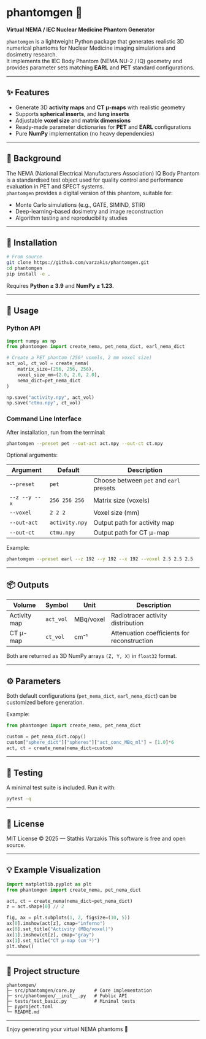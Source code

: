 # phantomgen 🧩  
**Virtual NEMA / IEC Nuclear Medicine Phantom Generator**

`phantomgen` is a lightweight Python package that generates realistic 3D numerical phantoms for Nuclear Medicine imaging simulations and dosimetry research.  
It implements the IEC Body Phantom (NEMA NU-2 / IQ) geometry and provides parameter sets matching **EARL** and **PET** standard configurations.

---

## ✨ Features
- Generate 3D **activity maps** and **CT μ-maps** with realistic geometry  
- Supports **spherical inserts**, and **lung inserts**
- Adjustable **voxel size** and **matrix dimensions**  
- Ready-made parameter dictionaries for **PET** and **EARL** configurations  
- Pure **NumPy** implementation (no heavy dependencies)

---

## 🧠 Background
The NEMA (National Electrical Manufacturers Association) IQ Body Phantom is a standardised test object used for quality control and performance evaluation in PET and SPECT systems.  
`phantomgen` provides a digital version of this phantom, suitable for:
- Monte Carlo simulations (e.g., GATE, SIMIND, STIR)
- Deep-learning–based dosimetry and image reconstruction
- Algorithm testing and reproducibility studies

---

## 🧩 Installation

```bash
# From source
git clone https://github.com/varzakis/phantomgen.git
cd phantomgen
pip install -e .
```

Requires **Python ≥ 3.9** and **NumPy ≥ 1.23**.

---

## 🚀 Usage

### Python API
```python
import numpy as np
from phantomgen import create_nema, pet_nema_dict, earl_nema_dict

# Create a PET phantom (256³ voxels, 2 mm voxel size)
act_vol, ct_vol = create_nema(
    matrix_size=(256, 256, 256),
    voxel_size_mm=(2.0, 2.0, 2.0),
    nema_dict=pet_nema_dict
)

np.save("activity.npy", act_vol)
np.save("ctmu.npy", ct_vol)
```

### Command Line Interface
After installation, run from the terminal:

```bash
phantomgen --preset pet --out-act act.npy --out-ct ct.npy
```

Optional arguments:

| Argument | Default | Description |
|-----------|----------|-------------|
| `--preset` | `pet` | Choose between `pet` and `earl` presets |
| `--z --y --x` | `256 256 256` | Matrix size (voxels) |
| `--voxel` | `2 2 2` | Voxel size (mm) |
| `--out-act` | `activity.npy` | Output path for activity map |
| `--out-ct` | `ctmu.npy` | Output path for CT μ-map |

Example:
```bash
phantomgen --preset earl --z 192 --y 192 --x 192 --voxel 2.5 2.5 2.5
```

---

## 📦 Outputs

| Volume | Symbol | Unit | Description |
|---------|---------|------|-------------|
| Activity map | `act_vol` | MBq/voxel | Radiotracer activity distribution |
| CT μ-map | `ct_vol` | cm⁻¹ | Attenuation coefficients for reconstruction |

Both are returned as 3D NumPy arrays `(Z, Y, X)` in `float32` format.

---

## ⚙️ Parameters

Both default configurations (`pet_nema_dict`, `earl_nema_dict`) can be customized before generation.

Example:
```python
from phantomgen import create_nema, pet_nema_dict

custom = pet_nema_dict.copy()
custom["sphere_dict"]["spheres"]["act_conc_MBq_ml"] = [1.0]*6
act, ct = create_nema(nema_dict=custom)
```

---

## 🧪 Testing

A minimal test suite is included. Run it with:
```bash
pytest -q
```

---

## 🧰 License
MIT License © 2025 — Stathis Varzakis
This software is free and open source.

---

## 💡 Example Visualization
```python
import matplotlib.pyplot as plt
from phantomgen import create_nema, pet_nema_dict

act, ct = create_nema(nema_dict=pet_nema_dict)
z = act.shape[0] // 2

fig, ax = plt.subplots(1, 2, figsize=(10, 5))
ax[0].imshow(act[z], cmap="inferno")
ax[0].set_title("Activity (MBq/voxel)")
ax[1].imshow(ct[z], cmap="gray")
ax[1].set_title("CT μ-map (cm⁻¹)")
plt.show()
```

---

## 📁 Project structure
```
phantomgen/
├─ src/phantomgen/core.py       # Core implementation
├─ src/phantomgen/__init__.py   # Public API
├─ tests/test_basic.py          # Minimal tests
├─ pyproject.toml
└─ README.md
```

---

Enjoy generating your virtual NEMA phantoms 💫
